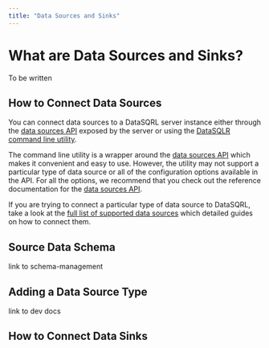 ```yaml
---
title: "Data Sources and Sinks"
---
```


# What are Data Sources and Sinks?

To be written

## How to Connect Data Sources

You can connect data sources to a DataSQRL server instance either through the 
[data sources API](api) exposed by the server or using the
[DataSQLR command line utility](../operations/cmd.md#sources).

The command line utility is a wrapper around the [data sources API](api) which makes it 
convenient and easy to use.
However, the utility may not support a particular type of data source or all of the 
configuration options available in the API. For all the options, we recommend that you
check out the reference documentation for the [data sources API](api).

If you are trying to connect a particular type of data source to DataSQRL, take a look at
the [full list of supported data sources](/docs/guides/sources/overview)
which detailed guides on how to connect them.

## Source Data Schema

link to schema-management

## Adding a Data Source Type

link to dev docs

## How to Connect Data Sinks